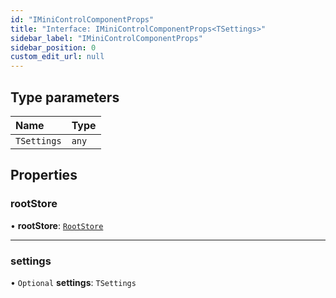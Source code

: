 ```yaml
---
id: "IMiniControlComponentProps"
title: "Interface: IMiniControlComponentProps<TSettings>"
sidebar_label: "IMiniControlComponentProps"
sidebar_position: 0
custom_edit_url: null
---
```


## Type parameters

| Name | Type |
| :------ | :------ |
| `TSettings` | `any` |

## Properties

### rootStore

• **rootStore**: [`RootStore`](../classes/RootStore)

___

### settings

• `Optional` **settings**: `TSettings`
